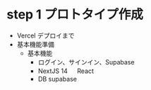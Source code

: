 # step 1 プロトタイプ作成

- Vercel デプロイまで
- 基本機能準備
  - 基本機能
    - ログイン、サインイン、Supabase
    - NextJS 14 　 React
    - DB supabase
